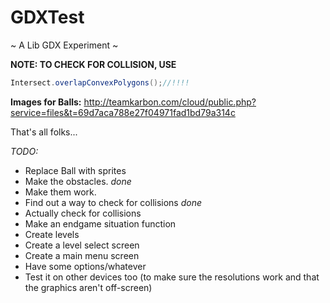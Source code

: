 GDXTest
=======

~ A Lib GDX Experiment ~

**NOTE: TO CHECK FOR COLLISION, USE**
```java
Intersect.overlapConvexPolygons();//!!!!
```
**Images for Balls:**
http://teamkarbon.com/cloud/public.php?service=files&t=69d7aca788e27f04971fad1bd79a314c

That's all folks...

*TODO:*
- Replace Ball with sprites
- Make the obstacles.  *done*
- Make them work.
- Find out a way to check for collisions *done*
- Actually check for collisions
- Make an endgame situation function
- Create levels
- Create a level select screen
- Create a main menu screen
- Have some options/whatever
- Test it on other devices too (to make sure the resolutions work and that the graphics aren't off-screen)
